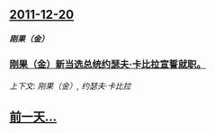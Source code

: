 ## [2011-12-20](/news/2011/12/20/index.md)

##### 刚果（金）
### [刚果（金）新当选总统约瑟夫·卡比拉宣誓就职。](/news/2011/12/20/刚果-金-新当选总统约瑟夫-卡比拉宣誓就职.md)
_上下文: 刚果（金）, 约瑟夫·卡比拉_

## [前一天...](/news/2011/12/18/index.md)

